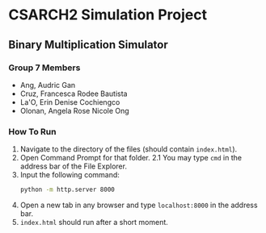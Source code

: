 # CSARCH2 Simulation Project
## Binary Multiplication Simulator

### Group 7 Members
* Ang, Audric Gan
* Cruz, Francesca Rodee Bautista
* La'O, Erin Denise Cochiengco
* Olonan, Angela Rose Nicole Ong 

### How To Run
1. Navigate to the directory of the files (should contain `index.html`).
2. Open Command Prompt for that folder.
   2.1 You may type `cmd` in the address bar of the File Explorer.
3. Input the following command:
   ```sh
   python -m http.server 8000
   ```
4. Open a new tab in any browser and type `localhost:8000` in the address bar.
5. `index.html` should run after a short moment.
